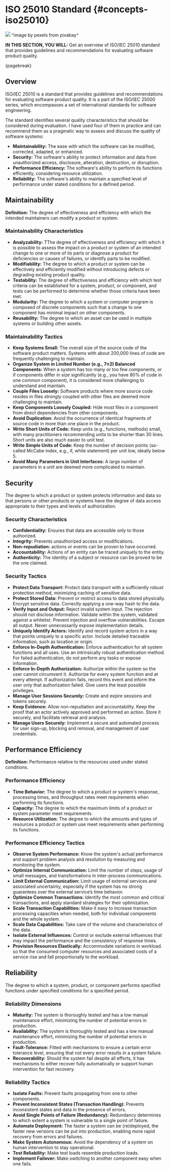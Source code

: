 

# ISO 25010 Standard {#concepts-iso25010}

![](assets/images/arch/board-3317496_1280.jpg)
^image by pexels from pixabay^

**IN THIS SECTION, YOU WILL:** Get an overview of ISO/IEC 25010 standard that provides guidelines and recommendations for evaluating software product quality.

{pagebreak}

## Overview

ISO/IEC 25010 is a standard that provides guidelines and recommendations for evaluating software product quality. It is a part of the ISO/IEC 25000 series, which encompasses a set of international standards for software engineering.

The standard identifies several quality characteristics that should be considered during evaluation. I have used four of them in practice and can recommend them as a pragmatic way to assess and discuss the quality of software systems:

* **Maintainability:** The ease with which the software can be modified, corrected, adapted, or enhanced.
* **Security:** The software's ability to protect information and data from unauthorized access, disclosure, alteration, destruction, or disruption.
* **Performance Efficiency:** The software's ability to perform its functions efficiently, considering resource utilization.
* **Reliability:** The software's ability to maintain a specified level of performance under stated conditions for a defined period.

## Maintainability

**Definition:** The degree of effectiveness and efficiency with which the intended maintainers can modify a product or system.

### Maintainability Characteristics

* **Analyzability:** TThe degree of effectiveness and efficiency with which it is possible to assess the impact on a product or system of an intended change to one or more of its parts or diagnose a product for deficiencies or causes of failures, or identify parts to be modified.
* **Modifiability:** The degree to which a product or system can be effectively and efficiently modified without introducing defects or degrading existing product quality.
* **Testability:** The degree of effectiveness and efficiency with which test criteria can be established for a system, product, or component, and tests can be performed to determine whether those criteria have been met.
* **Modularity:** The degree to which a system or computer program is composed of discrete components such that a change to one component has minimal impact on other components.
* **Reusability:** The degree to which an asset can be used in multiple systems or building other assets.

### Maintainability Tactics

* **Keep Systems Small:** The overall size of the source code of the software product matters. Systems with about 200,000 lines of code are frequently challenging to maintain.
* **Organize System in Limited Number (e.g., 7±2) Balanced Components:** When a system has too many or too few components, or if components differ in size significantly (e.g., you have 80% of code in one common component), it is considered more challenging to understand and maintain.
* **Couple Files Loosely:** Software products where more source code resides in files strongly coupled with other files are deemed more challenging to maintain.
* **Keep Components Loosely Coupled:** Hide most files in a component from direct dependencies from other components.
* **Avoid Duplication:** Avoid the occurrence of identical fragments of source code in more than one place in the product.
* **Write Short Units of Code:** Keep units (e.g., functions, methods) small, with many practitioners recommending units to be shorter than 30 lines. Short units are also much easier to unit test.
* **Write Simple Units of Code:** Keep the number of decision points (so-called McCabe index, e.g., if, while statement) per unit low, ideally below 5.
* **Avoid Many Parameters in Unit Interfaces:** A large number of parameters in a unit are deemed more complicated to maintain.

## Security
The degree to which a product or system protects information and data so that persons or other products or systems have the degree of data access appropriate to their types and levels of authorization.

### Security Characteristics

* **Confidentiality:** Ensures that data are accessible only to those authorized.
* **Integrity:** Prevents unauthorized access or modifications.
* **Non-repudiation:** actions or events can be proven to have occurred.
* **Accountability:** Actions of an entity can be traced uniquely to the entity.
* **Authenticity:** The identity of a subject or resource can be proved to be the one claimed.

### Security Tactics

* **Protect Data Transport:** Protect data transport with a sufficiently robust protection method, minimizing caching of sensitive data.
* **Protect Stored Data:** Prevent or restrict access to data stored physically. Encrypt sensitive data. Correctly applying a one-way hash to the data.
* **Verify Input and Output:** Reject invalid system input. The rejection should not disclose information. Validate within the system, validated against a whitelist. Prevent injection and overflow vulnerabilities. Escape all output. Never unnecessarily expose implementation details.
* **Uniquely Identify Actors:** Identify and record system actors in a way that points uniquely to a specific actor. Include detailed traceable information, such as location or origin.
* **Enforce In-Depth Authentication:** Enforce authentication for all system functions and all uses. Use an intrinsically robust authentication method. For failed authentication, do not perform any tasks or expose information.
* **Enforce In-Depth Authorization:** Authorize within the system so the user cannot circumvent it. Authorize for every system function and at every attempt. If authorization fails, record this event and inform the user only that authorization failed. Give users the least possible privileges.
* **Manage User Sessions Securely:** Create and expire sessions and tokens securely.
* **Keep Evidence:** Allow non-repudiation and accountability. Keep the proof that an actor actively approved and performed an action. Store it securely, and facilitate retrieval and analysis.
* **Manage Users Securely:** Implement a secure and automated process for user sign-up, blocking and removal, and management of user credentials.

## Performance Efficiency

**Definition:** Performance relative to the resources used under stated conditions.

### Performance Efficiency

* **Time Behavior:** The degree to which a product or system's response, processing times, and throughput rates meet requirements when performing its functions.
* **Capacity:** The degree to which the maximum limits of a product or system parameter meet requirements.
* **Resource Utilization:** The degree to which the amounts and types of resources a product or system use meet requirements when performing its functions.

### Performance Efficiency Tactics

* **Observe System Performance:** Know the system's actual performance and support problem analysis and resolution by measuring and monitoring the system.
* **Optimize Internal Communication:** Limit the number of steps, usage of small messages, and transformations in inter-process communications.
* **Limit External Communication:** Limit usage of external services and associated uncertainty, especially if the system has no strong guarantees over the external service’s time behavior.
* **Optimize Common Transactions:** Identify the most common and critical transactions, and apply standard strategies for their optimization.
* **Scale Transaction Capabilities:** Make it easy to increase transaction processing capacities when needed, both for individual components and the whole system.
* **Scale Data Capabilities:** Take care of the volume and characteristics of the data.
* **Isolate External Influences:** Control or exclude external influences that may impact the performance and the consistency of response times.
* **Provision Resources Elastically:** Accommodate variations in workload. so that the consumed computer resources and associated costs of a service rise and fall proportionally to the workload.

## Reliability
The degree to which a system, product, or component performs specified functions under specified conditions for a specified period.

### Reliability Dimensions

* **Maturity:** The system is thoroughly tested and has a low manual maintenance effort, minimizing the number of potential errors in production.
* **Availability:** The system is thoroughly tested and has a low manual maintenance effort, minimizing the number of potential errors in production.
* **Fault-Tolerance:** Fitted with mechanisms to ensure a certain error tolerance level, ensuring that not every error results in a system failure.
* **Recoverability:** Should the system fail despite all efforts, it has mechanisms to either recover fully automatically or support human intervention for fast recovery.

### Reliability Tactics

* **Isolate Faults:** Prevent faults propagating from one to other components.
* **Prevent Inconsistent States (Transaction Handling):** Prevents inconsistent states and data in the presence of errors.
* **Avoid Single Points of Failure (Redundancy):** Redundancy determines to which extent a system is vulnerable to a single point of failure.
* **Automate Deployment:** The faster a system can be (re)deployed, the faster new versions can be put into production, enabling more rapid recovery from errors and failures.
* **Make System Autonomous:** Avoid the dependency of a system on human intervention to stay operational.
* **Test Reliability:** Make test loads resemble production loads.
* **Implement Failover:** Make switching to another component easy when one fails.
